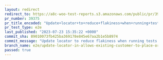 ```yaml
---
layout: redirect
redirect_to: https://a8c-woo-test-reports.s3.amazonaws.com/public/pr/39375/e2e/index.html
pr_number: 39375
pr_title_encoded: "Update+locator+to+reduce+flakiness+when+running+tests+against+an+external+site"
pr_test_type: e2e
last_published: "2023-07-23 15:35:22 +0000"
commit_sha: 89010073fb425ba369178e845e67aa2b1e5b8974
commit_message: "Update locator to reduce flakiness when running tests against an exte…"
branch_name: e2e/update-locator-in-allows-existing-customer-to-place-order-test
passed: true
---
```

